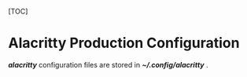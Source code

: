 [TOC]



# Alacritty Production Configuration



***alacritty***  configuration files are stored in ***~/.config/alacritty*** .


